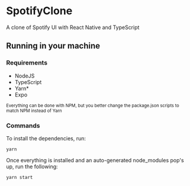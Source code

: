 # SpotifyClone

<p >
    A clone of Spotify UI with React Native and TypeScript
</p>

## Running in your machine

### Requirements

- NodeJS
- TypeScript
- Yarn\*
- Expo

<small>Everything can be done with NPM, but you better change the package.json scripts to match NPM instead of Yarn</small>

### Commands

To install the dependencies, run:

```
yarn
```

Once everything is installed and an auto-generated node_modules pop's up, run the following:

```
yarn start
```
